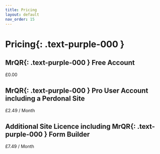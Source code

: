```yaml
---
title: Pricing
layout: default
nav_order: 15
---
```


# **Pricing**{: .text-purple-000 }

## **MrQR**{: .text-purple-000 } Free Account

£0.00

## **MrQR**{: .text-purple-000 } Pro User Account including a Perdonal Site

£2.49 / Month

## Additional Site Licence including **MrQR**{: .text-purple-000 } Form Builder
£7.49 / Month

